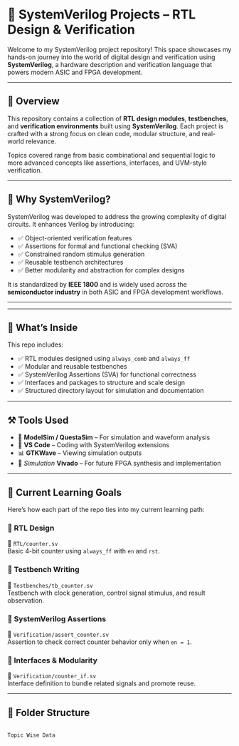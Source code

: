# 🧠 SystemVerilog Projects – RTL Design & Verification

Welcome to my SystemVerilog project repository! This space showcases my hands-on journey into the world of digital design and verification using **SystemVerilog**, a hardware description and verification language that powers modern ASIC and FPGA development.

---

## 🚀 Overview

This repository contains a collection of **RTL design modules**, **testbenches**, and **verification environments** built using **SystemVerilog**. Each project is crafted with a strong focus on clean code, modular structure, and real-world relevance.

Topics covered range from basic combinational and sequential logic to more advanced concepts like assertions, interfaces, and UVM-style verification.

---

## 🎯 Why SystemVerilog?

SystemVerilog was developed to address the growing complexity of digital circuits. It enhances Verilog by introducing:

- ✅ Object-oriented verification features  
- ✅ Assertions for formal and functional checking (SVA)  
- ✅ Constrained random stimulus generation  
- ✅ Reusable testbench architectures  
- ✅ Better modularity and abstraction for complex designs

It is standardized by **IEEE 1800** and is widely used across the **semiconductor industry** in both ASIC and FPGA development workflows.

---

---

## 🚀 What’s Inside

This repo includes:
- ✅ RTL modules designed using `always_comb` and `always_ff`
- ✅ Modular and reusable testbenches
- ✅ SystemVerilog Assertions (SVA) for functional correctness
- ✅ Interfaces and packages to structure and scale design
- ✅ Structured directory layout for simulation and documentation

---

## ⚒️ Tools Used

- 🧪 **ModelSim / QuestaSim** – For simulation and waveform analysis  
- 📝 **VS Code** – Coding with SystemVerilog extensions  
- 📊 **GTKWave** – Viewing simulation outputs  
- 🔧 *Simulation* **Vivado** – For future FPGA synthesis and implementation

---

## 📖 Current Learning Goals

Here’s how each part of the repo ties into my current learning path:

### 🔹 RTL Design  
📁 `RTL/counter.sv`  
Basic 4-bit counter using `always_ff` with `en` and `rst`.

### 🔹 Testbench Writing  
📁 `Testbenches/tb_counter.sv`  
Testbench with clock generation, control signal stimulus, and result observation.

### 🔹 SystemVerilog Assertions  
📁 `Verification/assert_counter.sv`  
Assertion to check correct counter behavior only when `en = 1`.

### 🔹 Interfaces & Modularity  
📁 `Verification/counter_if.sv`  
Interface definition to bundle related signals and promote reuse.

---

## 📁 Folder Structure

```bash

Topic Wise Data
